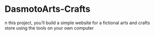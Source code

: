 # DasmotoArts-Crafts
n this project, you’ll build a simple website for a fictional arts and crafts store using the tools on your own computer
